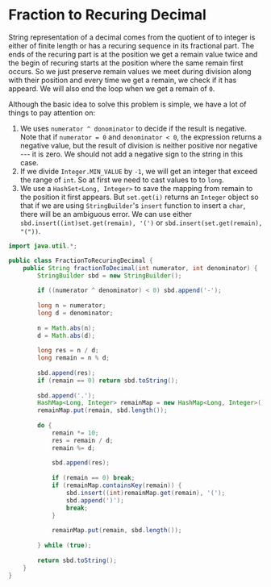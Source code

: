 # Fraction to Recuring Decimal

String representation of a decimal comes from the quotient of to integer is
either of finite length or has a recuring sequence in its fractional part.
The ends of the recuring part is at the position we get a remain value twice and
the begin of recuring starts at the position where the same remain first occurs.
So we just preserve remain values we meet during division along with their position
and every time we get a remain, we check if it has appeard. We will also end the loop
when we get a remain of `0`.

Although the basic idea to solve this problem is simple, we have a lot of things
to pay attention on:

1. We uses `numerator ^ donominator` to decide if the result is negative.
Note that if `numerator = 0` and `denominator < 0`, the expression returns a
negative value, but the result of division is neither positive nor negative --- it is zero.
We should not add a negative sign to the string in this case.
2. If we divide `Integer.MIN_VALUE` by `-1`, we will get an integer that exceed the range of `int`.
So at first we need to cast values to to `long`.
3. We use a `HashSet<Long, Integer>` to save the mapping from remain to the position it first appears.
But `set.get(i)` returns an `Integer` object so that if we are using `StringBuilder`'s `insert` function
to insert a `char`, there will be an ambiguous error. We can use either `sbd.insert((int)set.get(remain), '(')`
or `sbd.insert(set.get(remain), "("))`.

```java
import java.util.*;

public class FractionToRecuringDecimal {
    public String fractionToDecimal(int numerator, int denominator) {
        StringBuilder sbd = new StringBuilder();
        
        if ((numerator ^ denominator) < 0) sbd.append('-');
        
        long n = numerator;
        long d = denominator;
        
        n = Math.abs(n);
        d = Math.abs(d);
        
        long res = n / d;
        long remain = n % d;
        
        sbd.append(res);
        if (remain == 0) return sbd.toString();
        
        sbd.append('.');
        HashMap<Long, Integer> remainMap = new HashMap<Long, Integer>();
        remainMap.put(remain, sbd.length());
        
        do {
            remain *= 10;
            res = remain / d;
            remain %= d;
            
            sbd.append(res);
            
            if (remain == 0) break;
            if (remainMap.containsKey(remain)) {
                sbd.insert((int)remainMap.get(remain), '(');
                sbd.append(')');
                break;
            }
            
            remainMap.put(remain, sbd.length());
            
        } while (true);
        
        return sbd.toString();
    }
}
```

